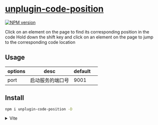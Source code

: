 # [unplugin-code-position](https://github.com/legend402/unplugin-code-position)

[![NPM version](https://www.npmjs.com/package/unplugin-code-position?color=a1b858&label=)](https://www.npmjs.com/package/unplugin-code-position)

Click on an element on the page to find its corresponding position in the code
Hold down the shift key and click on an element on the page to jump to the corresponding code location
## Usage

| options | desc             | default |  |
| ------- | ---------------- | ------- | - |
| port    | 启动服务的端口号 | 9001    |  |

## Install

```bash
npm i unplugin-code-position -D
```

<details>
<summary>Vite</summary><br>

```ts
// vite.config.ts
import UnpluginCodePosition from 'unplugin-code-position/vite'

export default defineConfig({
  plugins: [
    UnpluginCodePosition ({ /* options */ }),
  ],
})
```

Example: [`playground/`](./playground/)

`<br></details>`

<details>
<summary>Webpack</summary><br>

```ts
// webpack.config.js
module.exports = {
  /* ... */
  plugins: [
    require('unplugin-code-position/webpack')({ /* options */ })
  ]
}
```

`<br></details>`

<details>
<summary>Vue CLI</summary><br>

```ts
// vue.config.js
module.exports = {
  configureWebpack: {
    plugins: [
      require('unplugin-code-position/webpack')({ /* options */ }),
    ],
  },
}
```

Example: [`playground2/`](./playground2/)

`<br></details>`
